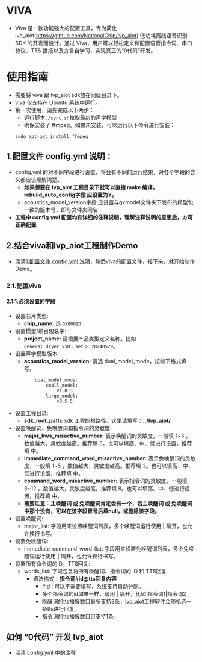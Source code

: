 # VIVA
* Viva 是一款功能强大的配置工具，专为简化 lvp_aiot(https://github.com/NationalChip/lvp_aiot) 低功耗离线语音识别 SDK 的开发而设计。通过 Viva，用户可以轻松定义和配置语音指令词、串口协议、TTS 播报以及方言自学习，实现真正的“0代码”开发。


# 使用指南
* 需要将 viva 跟 lvp_aiot sdk放在同级目录下。
* viva 仅支持在 Ubuntu 系统中运行。
* 第一次使用，请先完成以下两步：
    * 运行脚本`./sync.sh`拉取最新的声学模型
    * 确保安装了 ffmpeg。如果未安装，可以运行以下命令进行安装：
    ```
    sudo apt-get install ffmpeg

    ```

## 1.配置文件 config.yml 说明：
* config.yml 的对不同字段进行设置，将会有不同的运行结果，对各个字段的含义都应该理解清楚。
    * **如果想要在 lvp_aiot 工程目录下就可以直接 make 编译，rebuild_auto_config字段 应设置为Y。**
    * acoustics_model_version字段 应设置与gxmodel文件夹下发布的模型包一致的版本号，即与文件夹同名
* **工程中 config.yml 配置均有详细的注释说明，理解注释说明的意思后，方可正确配置**

## 2.结合viva和lvp_aiot工程制作Demo
* 阅读[1.配置文件 config.yml 说明](#1配置文件-configyml-说明)，熟悉viva的配置文件，接下来，就开始制作Demo。

### 2.1.配置viva
#### 2.1.1.必须设置的字段
* 设置芯片类型:
    * **chip_name:** 选 `GX8002D`
* 设置模型/项目包名字:
    * **project_name:** 请根据产品类型定义名称。比如 `general_dryer_v503_set38_20240529`。
* 设置声学模型版本:
    * **acoustics_model_version:** 请选 dual_model_mode，按如下格式填写。
        ```
            dual_model_mode:
                small_model:
                    V1.0.3
                large_model:
                    v0.5.5
        ```
* 设置工程目录:
    * **sdk_root_path:** sdk 工程的根路径，这里请填写：**../lvp_aiot/**
* 设置唤醒词、免唤醒词和指令词的灵敏度:
    * **major_kws_misactive_number:** 表示唤醒词的灵敏度，一般填 1~3 ，数值越大，灵敏度越高。推荐填 3。也可以填高、中、低进行设置，推荐填 中。
    * **immediate_command_word_misactive_number:** 表示免唤醒词的灵敏度，一般填 1~5 ，数值越大，灵敏度越高。推荐填 3。也可以填高、中、低进行设置，推荐填 中。
    * **command_word_misactive_number:** 表示指令词的灵敏度，一般填 3~12 ，数值越大，灵敏度越高。推荐填 8。也可以填高、中、低进行设置，推荐填 中。
    * **需要注意：主唤醒词 或 免唤醒词肯定会有一个，若主唤醒词 或 免唤醒词中那个没有，可以在该字段冒号后填null，或删除该字段。**
* 设置唤醒词:
    * major_list: 字段用来设置唤醒词列表，多个唤醒词运行使用 **|** 隔开，也允许换行书写。
* 设置免唤醒词:
    * immediate_command_word_list: 字段用来设置免唤醒词列表，多个免唤醒词运行使用 **|** 隔开，也允许换行书写。
* 设置所有命令词的ID，TTS回复:
    * words_list: 字段包含将所有唤醒词、指令词的 ID 和 TTS回复
        * 语法格式：**指令词#id@tts回复内容**
            * #id : 可以不需要填写，系统支持自动分配。
            * 多个指令词的id如果一样，请用 | 隔开，比如 指令词1|指令词2
            * 唤醒词的tts播报数目最多支持3条，lvp_aiot工程软件会随机选一条tts进行回复。
            * 指令词的tts播报数目只支持1条。
## 如何 “0代码” 开发 lvp_aiot
* 阅读 config.yml 中的注释